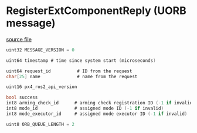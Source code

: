 # RegisterExtComponentReply (UORB message)



[source file](https://github.com/PX4/PX4-Autopilot/blob/main/msg/versioned/RegisterExtComponentReply.msg)

```c
uint32 MESSAGE_VERSION = 0

uint64 timestamp # time since system start (microseconds)

uint64 request_id          # ID from the request
char[25] name              # name from the request

uint16 px4_ros2_api_version

bool success
int8 arming_check_id      # arming check registration ID (-1 if invalid)
int8 mode_id              # assigned mode ID (-1 if invalid)
int8 mode_executor_id     # assigned mode executor ID (-1 if invalid)

uint8 ORB_QUEUE_LENGTH = 2

```
